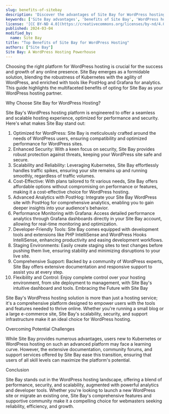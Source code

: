 ```yaml
---
slug: benefits-of-sitebay
description: 'Discover the advantages of Site Bay for WordPress hosting: from flexibility and cost efficiency to security and community support. Learn why Site Bay stands out.'
keywords: ['Site Bay advantages', 'benefits of Site Bay', 'WordPress hosting benefits']
license: '[CC BY-ND 4.0](https://creativecommons.org/licenses/by-nd/4.0)'
published: 2024-03-04
modified_by:
  name: Site Bay
title: "Top Benefits of Site Bay for WordPress Hosting"
authors: ["Site Bay"]
Site Bay: A WordPress Hosting Powerhouse
---
```


Choosing the right platform for WordPress hosting is crucial for the success and growth of any online presence. Site Bay emerges as a formidable solution, blending the robustness of Kubernetes with the agility of WordPress, and enriched with tools like PostHog and Grafana for analytics. This guide highlights the multifaceted benefits of opting for Site Bay as your WordPress hosting partner.

Why Choose Site Bay for WordPress Hosting?

Site Bay's WordPress hosting platform is engineered to offer a seamless and scalable hosting experience, optimized for performance and security. Here's what makes Site Bay stand out:

1. Optimized for WordPress: Site Bay is meticulously crafted around the needs of WordPress users, ensuring compatibility and optimized performance for WordPress sites.
2. Enhanced Security: With a keen focus on security, Site Bay provides robust protection against threats, keeping your WordPress site safe and secure.
3. Scalability and Reliability: Leveraging Kubernetes, Site Bay effortlessly handles traffic spikes, ensuring your site remains up and running smoothly, regardless of traffic volumes.
4. Cost-Effective: With plans tailored to fit various needs, Site Bay offers affordable options without compromising on performance or features, making it a cost-effective choice for WordPress hosting.
5. Advanced Analytics with PostHog: Integrate your Site Bay WordPress site with PostHog for comprehensive analytics, enabling you to gain deeper insights into your audience's behavior.
6. Performance Monitoring with Grafana: Access detailed performance analytics through Grafana dashboards directly in your Site Bay account, allowing for real-time monitoring and optimization.
7. Developer-Friendly Tools: Site Bay comes equipped with development tools and extensions like PHP IntelliSense and WordPress Hooks IntelliSense, enhancing productivity and easing development workflows.
8. Staging Environments: Easily create staging sites to test changes before pushing them live, ensuring stability and minimizing disruptions to your live site.
9. Comprehensive Support: Backed by a community of WordPress experts, Site Bay offers extensive documentation and responsive support to assist you at every step.
10. Flexibility and Control: Enjoy complete control over your hosting environment, from site deployment to management, with Site Bay's intuitive dashboard and tools.
Embracing the Future with Site Bay

Site Bay's WordPress hosting solution is more than just a hosting service; it's a comprehensive platform designed to empower users with the tools and features needed to thrive online. Whether you're running a small blog or a large e-commerce site, Site Bay's scalability, security, and support infrastructure make it an ideal choice for WordPress hosting.

Overcoming Potential Challenges

While Site Bay provides numerous advantages, users new to Kubernetes or WordPress hosting on such an advanced platform may face a learning curve. However, the extensive documentation, community forums, and support services offered by Site Bay ease this transition, ensuring that users of all skill levels can maximize the platform's potential.

Conclusion

Site Bay stands out in the WordPress hosting landscape, offering a blend of performance, security, and scalability, augmented with powerful analytics and developer tools. Whether you're looking to launch a new WordPress site or migrate an existing one, Site Bay's comprehensive features and supportive community make it a compelling choice for webmasters seeking reliability, efficiency, and growth.